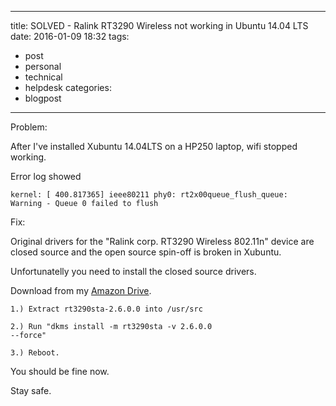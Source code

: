 
---
title: SOLVED - Ralink RT3290 Wireless not working in Ubuntu 14.04 LTS
date: 2016-01-09 18:32
tags:
 - post
 - personal
 - technical
 - helpdesk
categories:
 - blogpost
---

Problem:

After I've installed Xubuntu 14.04LTS on a HP250 laptop, wifi stopped working.

Error log showed 

<code>kernel: [  400.817365] ieee80211 phy0: rt2x00queue_flush_queue: Warning - Queue 0 failed to flush</code>

Fix:

Original drivers for the "Ralink corp. RT3290 Wireless 802.11n" device are closed source and the open source spin-off is broken in Xubuntu.

Unfortunatelly you need to install the closed source drivers.

Download from my [Amazon Drive][1].

<code>1.) Extract rt3290sta-2.6.0.0 into /usr/src</code>

<code>2.) Run "dkms install -m rt3290sta -v 2.6.0.0 --force"</code>

<code>3.) Reboot.</code>

You should be fine now.

Stay safe.


[1]: https://www.amazon.com/clouddrive/share/MVRYpWdjvDVcK557dO0hfAMOXt8VNkBwqXj3SkbtAUq?ref_=cd_ph_share_link_copy


